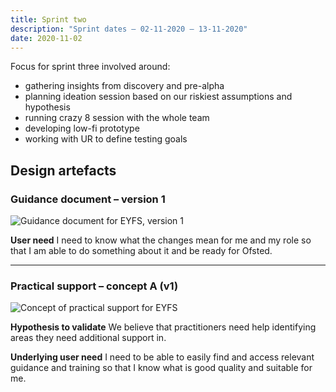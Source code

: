```yaml
---
title: Sprint two
description: "Sprint dates – 02-11-2020 — 13-11-2020"
date: 2020-11-02
---
```


Focus for sprint three involved around:

* gathering insights from discovery and pre-alpha
* planning ideation session based on our riskiest assumptions and hypothesis
* running crazy 8 session with the whole team
* developing low-fi prototype
* working with UR to define testing goals

## Design artefacts

### Guidance document – version 1

![Guidance document for EYFS, version 1](/images/sprint-two/01-guidance-doc--v1.png)

**User need**
I need to know what the changes mean for me and my role so that I am able to do something about it and be ready for Ofsted.

<hr>

### Practical support – concept A (v1)

![Concept of practical support for EYFS](/images/sprint-two/02-practical-support--v1.png)


**Hypothesis to validate**
We believe that practitioners need help identifying areas they need additional support in.

**Underlying user need**
I need to be able to easily find and access relevant guidance and training so that I know what is good quality and suitable for me.